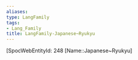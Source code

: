 ```yaml
---
aliases: 
type: LangFamily
tags: 
- Lang_Family
title: LangFamily-Japanese~Ryukyu
---
```

[SpocWebEntityId: 248
[Name::Japanese~Ryukyu]



